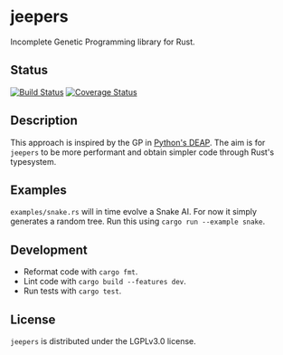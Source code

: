 # jeepers

Incomplete Genetic Programming library for Rust.

## Status

[![Build Status](https://api.travis-ci.org/46bit/jeepers.svg)](https://travis-ci.org/46bit/jeepers) [![Coverage Status](https://coveralls.io/repos/github/46bit/jeepers/badge.svg)](https://coveralls.io/github/46bit/jeepers)

## Description

This approach is inspired by the GP in [Python's DEAP](https://github.com/DEAP/deap). The aim is for `jeepers` to be more performant and obtain simpler code through Rust's typesystem.

## Examples

`examples/snake.rs` will in time evolve a Snake AI. For now it simply generates a random tree. Run this using `cargo run --example snake`.

## Development

* Reformat code with `cargo fmt`.
* Lint code with `cargo build --features dev`.
* Run tests with `cargo test`.

## License

`jeepers` is distributed under the LGPLv3.0 license.
